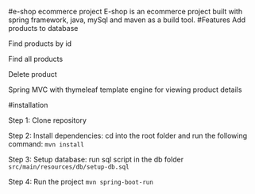 #e-shop ecommerce project 
E-shop is an ecommerce project built with 
spring framework, java, mySql and maven as a build tool.
#Features
Add products to database

Find products by id

Find all products 

Delete product

Spring MVC with thymeleaf template engine for viewing product details

#installation

Step 1: Clone repository

Step 2: Install dependencies: cd into the root folder and run the following command:
`mvn install`

Step 3: Setup database: run sql script in the db folder
`src/main/resources/db/setup-db.sql`

Step 4: Run the project
`mvn spring-boot-run`

